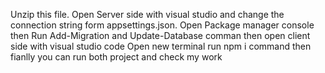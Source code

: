 Unzip this file.
Open Server side with visual studio and change the connection string form appsettings.json. 
Open Package manager console then Run Add-Migration and Update-Database comman
then open client side with visual studio code Open new terminal 
run npm i command
then fianlly you can run both project and check my work
